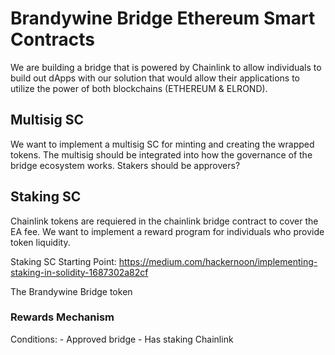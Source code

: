 # Brandywine Bridge Ethereum Smart Contracts

We are building a bridge that is powered by Chainlink to allow individuals to build out dApps with our solution that would allow their applications to utilize the power of both blockchains (ETHEREUM & ELROND).


## Multisig SC
We want to implement a multisig SC for minting and creating the wrapped tokens. The multisig should be integrated into how the governance of the bridge ecosystem works. Stakers should be approvers?

## Staking SC
Chainlink tokens are requiered in the chainlink bridge contract to cover the EA fee. We want to implement a reward program for individuals who provide token liquidity.

Staking SC Starting Point: https://medium.com/hackernoon/implementing-staking-in-solidity-1687302a82cf

The Brandywine Bridge token 

### Rewards Mechanism

Conditions:
    - Approved bridge
    - Has staking Chainlink